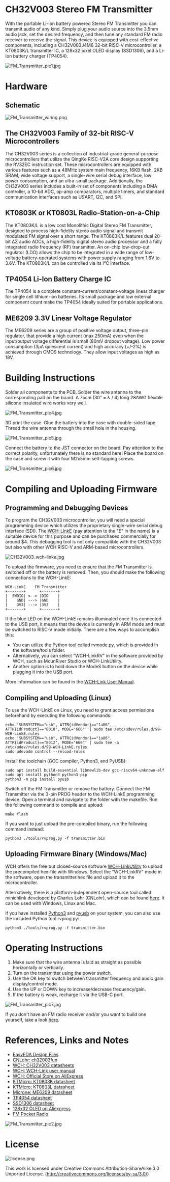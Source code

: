 # CH32V003 Stereo FM Transmitter
With the portable Li-Ion battery powered Stereo FM Transmitter you can transmit audio of any kind. Simply plug your audio source into the 3.5mm audio jack, set the desired frequency, and then tune any standard FM radio receiver to receive the signal. This device is equipped with cost-effective components, including a CH32V003J4M6 32-bit RISC-V microcontroller, a KT0803K/L transmitter IC, a 128x32 pixel OLED display (SSD1306), and a Li-Ion battery charger (TP4054).

![FM_Transmitter_pic1.jpg](https://raw.githubusercontent.com/wagiminator/CH32V003-FM-Transmitter/main/documentation/FM_Transmitter_pic1.jpg)

# Hardware
## Schematic
![FM_Transmitter_wiring.png](https://raw.githubusercontent.com/wagiminator/CH32V003-FM-Transmitter/main/documentation/FM_Transmitter_wiring.png)

## The CH32V003 Family of 32-bit RISC-V Microcontrollers
The CH32V003 series is a collection of industrial-grade general-purpose microcontrollers that utilize the QingKe RISC-V2A core design supporting the RV32EC instruction set. These microcontrollers are equipped with various features such as a 48MHz system main frequency, 16KB flash, 2KB SRAM, wide voltage support, a single-wire serial debug interface, low power consumption, and an ultra-small package. Additionally, the CH32V003 series includes a built-in set of components including a DMA controller, a 10-bit ADC, op-amp comparators, multiple timers, and standard communication interfaces such as USART, I2C, and SPI.

## KT0803K or KT0803L Radio-Station-on-a-Chip
The KT0803K/L is a low cost Monolithic Digital Stereo FM Transmitter, designed to process high-fidelity stereo audio signal and transmit modulated FM signal over a short range. The KT0803K/L features dual 20-bit ΔΣ audio ADCs, a high-fidelity digital stereo audio processor and a fully integrated radio frequency (RF) transmitter. An on-chip low-drop-out regulator (LDO) allows the chip to be integrated in a wide range of low-voltage battery-operated systems with power supply ranging from 1.6V to 3.6V. The KT0803K/L can be controlled via its I²C interface.

## TP4054 Li-Ion Battery Charge IC
The TP4054 is a complete constant-current/constant-voltage linear charger for single cell lithium-ion batteries. Its small package and low external component count make the TP4054 ideally suited for portable applications.

## ME6209 3.3V Linear Voltage Regulator
The ME6209 series are a group of positive voltage output, three–pin regulator, that provide a high current (max 250mA) even when the input/output voltage differential is small (80mV dropout voltage). Low power consumption (3µA quiescent current) and high accuracy (+/-2%) is achieved through CMOS technology. They allow input voltages as high as 18V.

# Building Instructions
Solder all components to the PCB. Solder the wire antenna to the corresponding pad on the board. A 75cm (30" = λ / 4) long 28AWG flexible silicone insulated wire works very well.

![FM_Transmitter_pic4.jpg](https://raw.githubusercontent.com/wagiminator/CH32V003-FM-Transmitter/main/documentation/FM_Transmitter_pic4.jpg)

3D print the case. Glue the battery into the case with double-sided tape. Thread the wire antenna through the small hole in the housing.

![FM_Transmitter_pic5.jpg](https://raw.githubusercontent.com/wagiminator/CH32V003-FM-Transmitter/main/documentation/FM_Transmitter_pic5.jpg)

Connect the battery to the JST connector on the board. Pay attention to the correct polarity, unfortunately there is no standard here! Place the board on the case and screw it with four M2x5mm self-tapping screws.

![FM_Transmitter_pic6.jpg](https://raw.githubusercontent.com/wagiminator/CH32V003-FM-Transmitter/main/documentation/FM_Transmitter_pic6.jpg)

# Compiling and Uploading Firmware
## Programming and Debugging Devices
To program the CH32V003 microcontroller, you will need a special programming device which utilizes the proprietary single-wire serial debug interface (SDI). The [WCH-LinkE](http://www.wch-ic.com/products/WCH-Link.html) (pay attention to the "E" in the name) is a suitable device for this purpose and can be purchased commercially for around $4. This debugging tool is not only compatible with the CH32V003 but also with other WCH RISC-V and ARM-based microcontrollers.

![CH32V003_wch-linke.jpg](https://raw.githubusercontent.com/wagiminator/Development-Boards/main/CH32V003F4P6_DevBoard/documentation/CH32V003_wch-linke.jpg)

To upload the firmware, you need to ensure that the FM Transmitter is switched off or the battery is removed. Then, you should make the following connections to the WCH-LinkE:

```
WCH-LinkE    FM Transmitter
+-------+      +-------+
|  SWDIO| <--> |DIO    |
|    GND| ---> |GND    |
|    3V3| ---> |3V3    |
+-------+      +-------+
```

If the blue LED on the WCH-LinkE remains illuminated once it is connected to the USB port, it means that the device is currently in ARM mode and must be switched to RISC-V mode initially. There are a few ways to accomplish this:
- You can utilize the Python tool called rvmode.py, which is provided in the software/tools folder.
- Alternatively, you can select "WCH-LinkRV" in the software provided by WCH, such as MounRiver Studio or WCH-LinkUtility.
- Another option is to hold down the ModeS button on the device while plugging it into the USB port.

More information can be found in the [WCH-Link User Manual](http://www.wch-ic.com/downloads/WCH-LinkUserManual_PDF.html).

## Compiling and Uploading (Linux)
To use the WCH-LinkE on Linux, you need to grant access permissions beforehand by executing the following commands:
```
echo 'SUBSYSTEM=="usb", ATTR{idVendor}=="1a86", ATTR{idProduct}=="8010", MODE="666"' | sudo tee /etc/udev/rules.d/99-WCH-LinkE.rules
echo 'SUBSYSTEM=="usb", ATTR{idVendor}=="1a86", ATTR{idProduct}=="8012", MODE="666"' | sudo tee -a /etc/udev/rules.d/99-WCH-LinkE.rules
sudo udevadm control --reload-rules
```

Install the toolchain (GCC compiler, Python3, and PyUSB):
```
sudo apt install build-essential libnewlib-dev gcc-riscv64-unknown-elf
sudo apt install python3 python3-pip
python3 -m pip install pyusb
```

Switch off the FM Transmitter or remove the battery. Connect the FM Transmitter via the 3-pin PROG header to the WCH-LinkE programming device. Open a terminal and navigate to the folder with the makefile. Run the following command to compile and upload:
```
make flash
```

If you want to just upload the pre-compiled binary, run the following command instead:
```
python3 ./tools/rvprog.py -f transmitter.bin
```

## Uploading Firmware Binary (Windows/Mac)
WCH offers the free but closed-source software [WCH-LinkUtility](https://www.wch.cn/downloads/WCH-LinkUtility_ZIP.html) to upload the precompiled hex-file with Windows. Select the "WCH-LinkRV" mode in the software, open the transmitter.hex file and upload it to the microcontroller.

Alternatively, there is a platform-independent open-source tool called minichlink developed by Charles Lohr (CNLohr), which can be found [here](https://github.com/cnlohr/ch32v003fun/tree/master/minichlink). It can be used with Windows, Linux and Mac.

If you have installed [Python3](https://www.pythontutorial.net/getting-started/install-python/) and [pyusb](https://github.com/pyusb/pyusb) on your system, you can also use the included Python tool rvprog.py:
```
python3 ./tools/rvprog.py -f transmitter.bin
```

# Operating Instructions
1. Make sure that the wire antenna is laid as straight as possible horizontally or vertically.
2. Turn on the transmitter using the power switch.
3. Use the OK key to switch between transmitter frequency and audio gain display/control mode.
4. Use the UP or DOWN key to increase/decrease frequency/gain.
5. If the battery is weak, recharge it via the USB-C port.

![FM_Transmitter_pic7.jpg](https://raw.githubusercontent.com/wagiminator/CH32V003-FM-Transmitter/main/documentation/FM_Transmitter_pic7.jpg)

If you don't have an FM radio receiver and/or you want to build one yourself, take a look [here](https://github.com/wagiminator/ATtiny412-PocketRadio).

# References, Links and Notes
- [EasyEDA Design Files](https://oshwlab.com/wagiminator)
- [CNLohr: ch32003fun](https://github.com/cnlohr/ch32v003fun)
- [WCH: CH32V003 datasheets](http://www.wch-ic.com/products/CH32V003.html)
- [WCH: WCH-Link user manual](http://www.wch-ic.com/downloads/WCH-LinkUserManual_PDF.html)
- [WCH: Official Store on AliExpress](https://wchofficialstore.aliexpress.com)
- [KTMicro: KT0803K datasheet](https://www.elechouse.com/elechouse/images/product/FM%20Transmitter%20Module/KT0803K.pdf)
- [KTMicro: KT0803L datasheet](http://radio-z.ucoz.lv/kt_0803/KT0803L_V1.3.pdf)
- [Microne: ME6209 datasheet](https://datasheet.lcsc.com/lcsc/1811081822_MICRONE-Nanjing-Micro-One-Elec-ME6209A33M3G_C83508.pdf)
- [TP4054 datasheet](https://media.digikey.com/pdf/Data%20Sheets/UTD%20Semi%20PDFs/TP4054.pdf)
- [SSD1306 datasheet](https://cdn-shop.adafruit.com/datasheets/SSD1306.pdf)
- [128x32 OLED on Aliexpress](http://aliexpress.com/wholesale?SearchText=128+32+0.91+oled)
- [FM Pocket Radio](https://github.com/wagiminator/ATtiny412-PocketRadio)

![FM_Transmitter_pic2.jpg](https://raw.githubusercontent.com/wagiminator/CH32V003-FM-Transmitter/main/documentation/FM_Transmitter_pic2.jpg)

# License

![license.png](https://i.creativecommons.org/l/by-sa/3.0/88x31.png)

This work is licensed under Creative Commons Attribution-ShareAlike 3.0 Unported License. 
(http://creativecommons.org/licenses/by-sa/3.0/)
